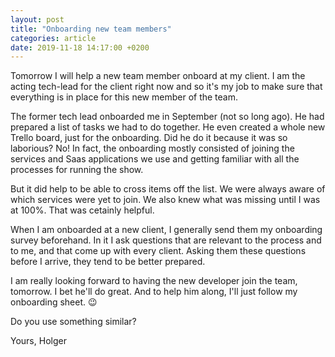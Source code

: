 ```yaml
---
layout: post
title: "Onboarding new team members"
categories: article
date: 2019-11-18 14:17:00 +0200
---
```



Tomorrow I will help a new team member onboard at my client. I am the acting tech-lead for the client right now and so it's my job to make sure that everything is in place for this new member of the team.

The former tech lead onboarded me in September (not so long ago). He had prepared a list of tasks we had to do together. He even created a whole new Trello board, just for the onboarding. Did he do it because it was so laborious? No! In fact, the onboarding mostly consisted of joining the services and Saas applications we use and getting familiar with all the processes for running the show.

But it did help to be able to cross items off the list. We were always aware of which services were yet to join. We also knew what was missing until I was at 100%. That was cetainly helpful.

When I am onboarded at a new client, I generally send them my onboarding survey beforehand. In it I ask questions that are relevant to the process and to me, and that come up with every client. Asking them these questions before I arrive, they tend to be better prepared.

I am really looking forward to having the new developer join the team, tomorrow. I bet he'll do great. And to help him along, I'll just follow my onboarding sheet. 😉

Do you use something similar?

Yours,
Holger